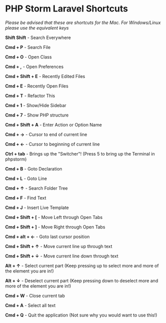 # PHP Storm Laravel Shortcuts
_Please be advised that these are shortcuts for the Mac. For Windows/Linux please use the equivalent keys_

**Shift Shift**  - Search Everywhere

**Cmd + P** - Search File

**Cmd + O** - Open Class

**Cmd + ,** - Open Preferences

**Cmd + Shift + E** - Recently Edited Files

**Cmd + E** - Recently Open Files

**Cmd + T** - Refactor This

**Cmd + 1** - Show/Hide Sidebar

**Cmd + 7** - Show PHP structure

**Cmd + Shift + A** - Enter Action or Option Name

**Cmd + →** - Cursor to end of current line 

**Cmd + ←** - Cursor to beginning of current line

**Ctrl + tab** - Brings up the "Switcher"! (Press 5 to bring up the Terminal in phpstorm)

**Cmd + B** - Goto Declaration 

**Cmd + L** - Goto Line

**Cmd + ↑** - Search Folder Tree

**Cmd + F** - Find Text

**Cmd + J** - Insert Live Template

**Cmd + Shift + [** - Move Left through Open Tabs

**Cmd + Shift + ]** - Move Right through Open Tabs

**Cmd + alt + ←** - Goto last cursor position

**Cmd + Shift + ↑** - Move current line up through text

**Cmd + Shift + ↓** - Move current line down through text

**Alt + ↑** - Select current part (Keep pressing up to select more and more of the element you are in!)

**Alt + ↓** - Deselect current part (Keep pressing down to deselect more and more of the element you are in!)

**Cmd + W** - Close current tab

**Cmd + A** - Select all text

**Cmd + Q** - Quit the application (Not sure why you would want to use this!)




